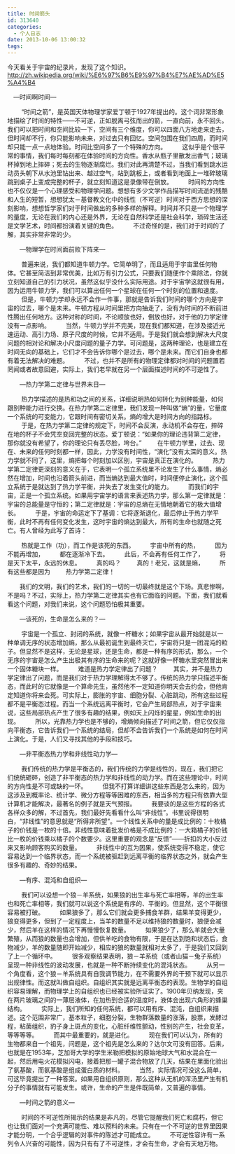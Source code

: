 ```yaml
---
title: 时间箭头
id: 313640
categories:
  - 个人日志
date: 2013-10-06 13:00:32
tags:
---
```


今天看关于宇宙的纪录片，发现了这个知识。
http://zh.wikipedia.org/wiki/%E6%97%B6%E9%97%B4%E7%AE%AD%E5%A4%B4

　—时间啊时间— 

　　 “时间之箭”，是英国天体物理学家爱丁顿于1927年提出的。这个词非常形象地描绘了时间的特性——不可逆，正如脱离弓弦而出的箭，一直向前，永不回头。我们可以把时间和空间比较一下，空间有三个维度，你可以四面八方地走来走去，但时间却不行，你只能影响未来，对过去只有回忆。空间包围在我们四周，而时间却只能一点一点地体验。时间比空间多了一个特殊的方向。 
　　 这似乎是个很平常的事情，我们每时每刻都在体验时间的方向性。香水从瓶子里散发出香气；玻璃杯掉到地上摔碎；死去的生物逐渐腐烂。我们对此再清楚不过，当我们看到跳水运动员头朝下从水池里钻出来、越过空气，站到跳板上，或者看到地面上一堆碎玻璃跳到桌子上变成完整的杯子，就立刻知道这是录像带在倒放。 
　　 时间的方向性也不仅仅是一个心理感受和物理学问题。想想有多少文学作品描写时间流逝的残酷和人生的短暂，想想犹太－基督教文化中的线性（不可逆）时间对于西方思想的深刻影响，想想哲学家们对于时间做出的多种多样的解释。时间并不只是一个物理学的量度，无论在我们的内心还是外界，无论在自然科学还是社会科学，琐碎生活还是文学艺术，时间都扮演着关键的角色。 
　　 不过奇怪的是，我们对于时间的了解，其实非常非常的少。 

　　—物理学在时间面前败下阵来— 

　　 普遍来说，我们都知道牛顿力学。它简单明了，而且适用于宇宙里任何物体。它甚至简洁到非常优美，比如万有引力公式，只要我们随便作个乘除法，你就立刻知道自己的引力状况，虽然这似乎没什么实际用途。对于宇宙学这就很有用，因为运用牛顿力学，我们可以算出任何一个星球在任何一个时刻的位置和速度。 
　　 但是，牛顿力学却永远不会作一件事，那就是告诉我们时间的哪个方向是宇宙的过去，哪个是未来。牛顿方程从时间里把方向抽走了，没有为时间的不断前进性腾出任何地方。这种对称的时间，不论顺放也好，倒放也好，对于他的力学定律没有一点影响。 
　　 当然，牛顿力学并不完美，现在我们都知道，在涉及接近光速运动、高引力场、原子尺度的时候，它并不适用。于是我们就会想到解决大尺度问题的相对论和解决小尺度问题的量子力学。可问题是，这两种理论，也是建立在时间无向的基础上，它们才不会告诉你哪个是过去，哪个是未来。而它们自身也都有着无法解决的难题。 
　　 不过，也并不是所有的物理定律都对时间的问题置若罔闻或者故意回避，实际上，我们老早就在另一个层面描述时间的不可逆性了。 

　　—热力学第二定律与世界末日— 

　　 热力学描述的是热和功之间的关系，详细说明热如何转化为别种能量，如何跟别种能力进行交换。在热力学第二定律里，我们发现一种叫做“熵”的量，它量度一个系统的可变能力，它跟时间有密切关系。熵的增大是时间方向的指路标。 
　　 于是，在热力学第二定律的规定下，时间不会反演，永动机不会存在，摔碎在地的杯子不会凭空变回完整的状态。爱丁顿说：“如果你的理论违背第二定律，那你就没有希望了，你的理论只有丢尽脸，垮台。” 
　　 在牛顿力学里，过去、现在、未来的任何时刻都一样，因此，力学没有时间性，“演化”没有太深的意义。热力学就不同了，这里，熵把每个时刻加以区别，宇宙是真正在演化的。 
　　 热力学第二定律更深刻的意义在于，它表明一个孤立系统里不论发生了什么事情，熵必然在增加，时间也沿着箭头前进，而当熵达到最大值时，时间便停止演化，这个孤立系统于是就达到了热力学平衡，并失去了发生变化的能力。 
　　 而我们的宇宙，正是一个孤立系统。如果用宇宙学的语言来表述热力学，那么第一定律就是：宇宙的总能量是守恒的；第二定律就是：宇宙的总熵在无情地朝着它的极大值增长。 
　　 于是，宇宙的命运定下了基调：它将逐渐退化，最后停止于热力学平衡，此时不再有任何变化发生，这时宇宙的熵达到最大，所有的生命也就随之死亡。有人曾经为此写了首诗： 

　　 热就是工作（功），而工作是该死的东西。 
　　 宇宙中所有的热， 
　　 因为不能再增加， 
　　 都在逐渐冷下去。 
　　 此后，不会再有任何工作了， 
　　 将是天下太平，永远的休息。 
　　 真的吗？ 
　　 真的！老兄，这就是熵， 
　　 所有这些都是因为 
　　 热力学第二定律！ 

　　我们的文明，我们的艺术，我们的一切的一切最终就是这个下场。真悲惨啊，不是吗？不过，实际上，热力学第二定律其实也有它面临的问题。下面，我们就看看这个问题，对我们来说，这个问题恐怕极其重要。 

　　—该死的，生命是怎么来的？— 

　　 宇宙是一个孤立、封闭的系统，就像一杯糖水；如果宇宙从最开始就是以一种单调无序的状态增加熵，那么从最初诞生到最终灭亡，宇宙将只是一团混沌的粒子。但显然不是这样，无论是星球，还是生命，都是一种有序的形式，那么，一个无序的宇宙是怎么产生出极其有序的生命来的呢？这就好像一杯糖水里突然冒出来一个固体糖块一样。 
　　 难道是热力学定律出了问题？ 
　　 其实，并不是热力学定律出了问题，而是我们对于热力学理解得太不够了。传统的热力学只描述平衡态，而此时的它就像是一个算命先生，虽然他不一定知道你明天会去约会，但他肯定知道你将来会死。可实际上，膨胀的宇宙、细胞分裂、心脏跳动，所有这些过程都不是平衡态过程。而当一个系统远离平衡时，它会产生局部热点，对于宇宙来说，这些局部热点产生了很多有趣的结果，例如天上闪烁的星星，例如生命的出现。 
　　 所以，光靠热力学也是不够的，增熵倾向描述了时间之箭，但它仅仅指向平衡态，它告诉我们一个系统的结局，但却不会告诉我们一个系统是如何在时间上演化。于是，人们又寻找其他的手段和技巧。 

　　—非平衡态热力学和非线性动力学— 

　　 我们传统的热力学是平衡态的，我们传统的力学是线性的，现在，我们把它们统统砸碎，创造了非平衡态的热力学和非线性的动力学。而在这些理论中，时间的方向性是不可或缺的一环。 
　　 但我不打算详细讲这些东西是怎么来的，因为这涉及到概率论、统计学、微分方程等等困难的东西，相当多的方程只有依靠大型计算机才能解决，最著名的例子就是天气预报。 
　　 我要谈的是这些方程的各式各样众多的解，不过首先，我们最好先看看什么叫“非线性”。书里说得很明白，“非线性”的意思就是“所得非所望”。一个线性关系中的量是成比例的：十枚橘子的价钱是一枚的十倍。非线性意味着批发价格是不成比例的：一大箱橘子的价钱比一枚的价钱乘以橘子的个数要少。这里重要的观念是“反馈”——折扣的大小反过来又影响顾客购买的数量。 
　　 非线性中的互为因果，使系统变得不稳定，使它容易达到一个临界状态，而一个系统被驱赶到远离平衡的临界状态之外，就会产生很多有趣的、奇妙的结果。 

　　—有序、混沌和自组织— 

　　 我们可以设想一个狼－羊系统，如果狼的出生率与死亡率相等，羊的出生率也和死亡率相等，我们就可以说这个系统是有序的、平衡的。但显然，这个平衡很容易被打破。 
　　 如果狼多了，那么它们就会更多捕食羊群，结果羊变得更少，狼变得更多，但到了一定程度上，当羊的数量不足以维持狼的数量时，狼便会减少，然后羊在这样的情况下再慢慢恢复数量。 
　　 如果狼少了，那么羊就会大量繁殖，从而狼的数量也会增加，但供羊吃的食物有限，于是在达到饱和状态后，食物减少，羊的数量随即开始减少，相应的狼的数量就相对太多了，于是我们又回到了上一个循环中。 
　　 很多观察结果表明，狼－羊系统（或者山猫－兔子系统）呈现一种非线性的波动发展，也就是一种不断持续变化的混沌状态。 
　　 从另一个角度看，这个狼－羊系统具有自我调节能力，在不需要外界的干预下就可以显示出规律性。而这就叫做自组织。自组织其实就是远离平衡态的表现。生物学的自组织容易理解，而物理学上的自组织也已经被实验所证实了。1900年贝纳发现，夹在两片玻璃之间的一薄层液体，在加热到合适的温度时，液体会出现六角形的蜂巢结构。 
　　 实际上，我们所知的任何系统，都可以用有序、混沌，自组织来描述。这个范围非常广，基本粒子，细胞分裂，生物群落数量的涨落，股票，发酵过程，粘菌组织，豹子身上斑点的变化，心脏纤维性颤动，性别的产生，社会变革，等等等等。 
　　 而其中最重要的，就是进化。 
　　 现在我们可以认为，所有的生物都来自一个祖先，问题是，这个祖先是怎么来的？达尔文可没有回答。后来，也就是在1953年，芝加哥大学的学生米勒把模拟的原始地球大气和水混合在一起，然后用电火花模拟闪电，接着把那一罐子混合物放了几天，结果在里面化验出了氨基酸，而氨基酸是组成蛋白质的材料。 
　　 当然，实际情况可没这么简单，可这毕竟提出了一种答案。如果用自组织原则，那么这种从无机的浑汤里产生有机分子的事情就有可能发生。或许，生命的产生是件既简单，又普遍的事情。 

　　—时间之箭的意义— 

　　 时间的不可逆性所揭示的结果是非凡的，尽管它提醒我们死亡和腐朽，但它也让我们面对一个充满可能性、难以预料的未来。只有在一个不可逆的世界里因果才能分明，一个合乎逻辑的对事件的陈述才可能成立。 
　　 不可逆性容许有一系列令人兴奋的可能性，因为只有有了不可逆性，才会有生命，才会有天地万物。 
　　 